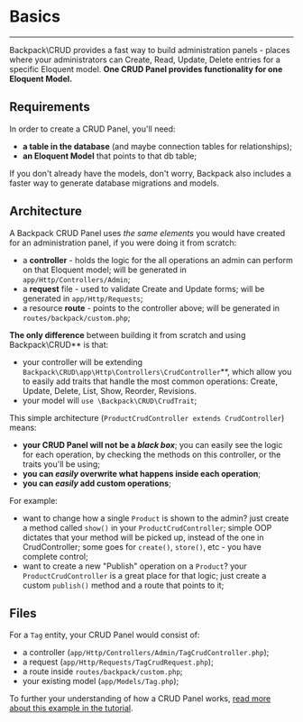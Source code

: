 # Basics

---

Backpack\CRUD provides a fast way to build administration panels - places where your administrators can Create, Read, Update, Delete entries for a specific Eloquent model. **One CRUD Panel provides functionality for one Eloquent Model.** 

<a name="requirements"></a>
## Requirements

In order to create a CRUD Panel, you'll need:
- **a table in the database** (and maybe connection tables for relationships);
- **an Eloquent Model** that points to that db table;

If you don't already have the models, don't worry, Backpack also includes a faster way to generate database migrations and models.

<a name="architecture"></a>
## Architecture

A Backpack CRUD Panel uses _the same elements_ you would have created for an administration panel, if you were doing it from scratch:
- a **controller** - holds the logic for the all operations an admin can perform on that Eloquent model; will be generated in ```app/Http/Controllers/Admin```;
- a **request** file - used to validate Create and Update forms; will be generated in ```app/Http/Requests```;
- a resource **route** - points to the controller above; will be generated in ```routes/backpack/custom.php```;

**The only difference** between building it from scratch and using Backpack\CRUD** is that:
- your controller will be extending ```Backpack\CRUD\app\Http\Controllers\CrudController```**, which allow you to easily add traits that handle the most common operations: Create, Update, Delete, List, Show,  Reorder, Revisions. 
- your model will ```use \Backpack\CRUD\CrudTrait```;

This simple architecture (```ProductCrudController extends CrudController```) means:
- **your CRUD Panel will not be a _black box_**; you can easily see the logic for each operation, by checking the methods on this controller, or the traits you'll be using;
- **you can _easily_ overwrite what happens inside each operation**; 
- **you can _easily_ add custom operations**;

For example:
- want to change how a single ```Product``` is shown to the admin? just create a method called ```show()``` in your ```ProductCrudController```; simple OOP dictates that your method will be picked up, instead of the one in CrudController; some goes for ```create()```, ```store()```, etc - you have complete control;
- want to create a new "Publish" operation on a ```Product```? your ```ProductCrudController``` is a great place for that logic; just create a custom ```publish()``` method and a route that points to it;

<a name="files"></a>
## Files

For a ```Tag``` entity, your CRUD Panel would consist of:
- a controller (```app/Http/Controllers/Admin/TagCrudController.php```);
- a request (```app/Http/Requests/TagCrudRequest.php```);
- a route inside ```routes/backpack/custom.php```;
- your existing model (```app/Models/Tag.php```);

To further your understanding  of how a CRUD Panel works, [read more about this example in the tutorial](/docs/{{version}}/crud-tutorial).
